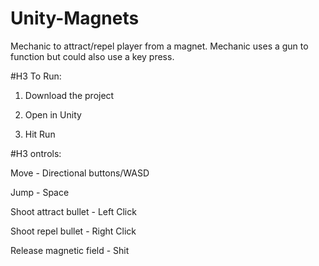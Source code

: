 # Unity-Magnets

Mechanic to attract/repel player from a magnet. Mechanic uses a gun to function but could also use a key press.

#H3 To Run:

1) Download the project

2) Open in Unity

3) Hit Run

#H3 ontrols:

Move - Directional buttons/WASD

Jump - Space

Shoot attract bullet - Left Click

Shoot repel bullet - Right Click

Release magnetic field - Shit


